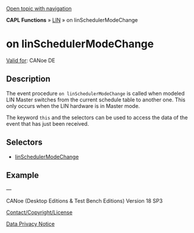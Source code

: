 [Open topic with navigation](../../../../../CANoeDEFamily.htm#Topics/CAPLFunctions/LIN/EventProcedures/CAPLfunctionOnLINSchedulerModeChange.md)

**CAPL Functions** » [LIN](../CAPLfunctionsLINOverview.md) » on linSchedulerModeChange

# on linSchedulerModeChange

[Valid for](../../../Shared/FeatureAvailability.md): CANoe DE

## Description

The event procedure `on linSchedulerModeChange` is called when modeled LIN Master switches from the current schedule table to another one. This only occurs when the LIN hardware is in Master mode.

The keyword `this` and the selectors can be used to access the data of the event that has just been received.

## Selectors

- [linSchedulerModeChange](../Selectors/CAPLfunctionLINSchedulerModeChange.md)

## Example

—

CANoe (Desktop Editions & Test Bench Editions) Version 18 SP3

[Contact/Copyright/License](../../../Shared/ContactCopyrightLicense.md)

[Data Privacy Notice](https://www.vector.com/int/en/company/get-info/privacy-policy/)
